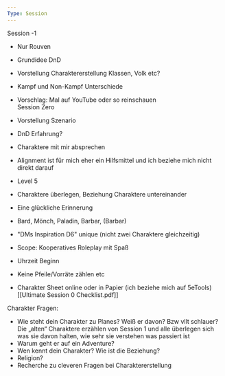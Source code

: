 ```yaml
---
Type: Session
---
```

Session -1

- Nur Rouven
- Grundidee DnD
- Vorstellung Charaktererstellung Klassen, Volk etc?
- Kampf und Non-Kampf Unterschiede
- Vorschlag: Mal auf YouTube oder so reinschauen  
Session Zero

- Vorstellung Szenario
- DnD Erfahrung?
- Charaktere mit mir absprechen
- Alignment ist für mich eher ein Hilfsmittel und ich beziehe mich nicht direkt darauf
- Level 5
- Charaktere überlegen, Beziehung Charaktere untereinander
- Eine glückliche Erinnerung
- Bard, Mönch, Paladin, Barbar, (Barbar)
- "DMs Inspiration D6" unique (nicht zwei Charaktere gleichzeitig)
- Scope: Kooperatives Roleplay mit Spaß
- Uhrzeit Beginn
- Keine Pfeile/Vorräte zählen etc
- Charakter Sheet online oder in Papier (ich beziehe mich auf 5eTools)
[[Ultimate Session 0 Checklist.pdf]]

Charakter Fragen:

- Wie steht dein Charakter zu Planes? Weiß er davon? Bzw vllt schlauer? Die „alten“ Charaktere erzählen von Session 1 und alle überlegen sich was sie davon halten, wie sehr sie verstehen was passiert ist
- Warum geht er auf ein Adventure?
- Wen kennt dein Charakter? Wie ist die Beziehung?
- Religion?
- Recherche zu cleveren Fragen bei Charaktererstellung
